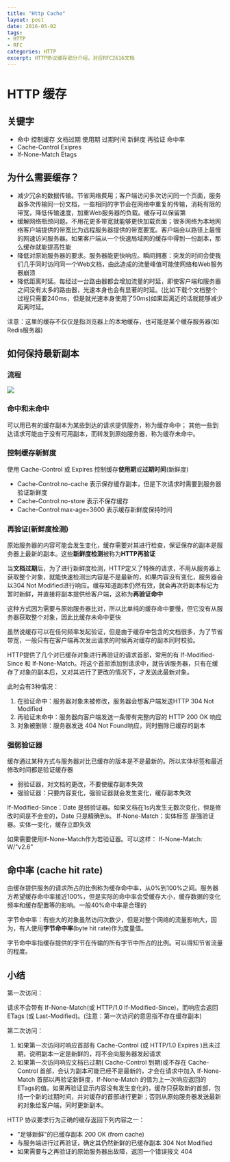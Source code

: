 ```yaml
---
title: "Http Cache"
layout: post
date: 2016-05-02
tags:
- HTTP
- RFC
categories: HTTP
excerpt: HTTP协议缓存部分介绍，对应RFC2616文档
---
```


# HTTP 缓存

## 关键字

- 命中 控制缓存 文档过期 使用期 过期时间 新鲜度 再验证 命中率
- Cache-Control Exipres 
- If-None-Match Etags 

## 为什么需要缓存？

- 减少冗余的数据传输。节省网络费用；客户端访问多次访问同一个页面，服务器多次传输同一份文档，一些相同的字节会在网络中重复的传输，消耗有限的带宽，降低传输速度，加重Web服务器的负载。缓存可以保留第
- 缓解网络瓶颈问题。不用花更多带宽就能够更快加载页面；很多网络为本地网络客户端提供的带宽比为远程服务器提供的带宽要宽。客户端会以路径上最慢的网速访问服务器。如果客户端从一个快速局域网的缓存中得到一份副本，那么缓存就能提高性能
- 降低对原始服务器的要求。服务器能更快响应。瞬间拥塞：突发的时间会使我们几乎同时访问同一个Web文档，由此造成的流量峰值可能使网络和Web服务器崩溃
- 降低距离时延。每经过一台路由器都会增加流量的时延，即使客户端和服务器之间没有太多的路由器，光速本身也会有显著的时延。(比如下载个文档整个过程只需要240ms，但是就光速本身使用了50ms)如果距离近的话就能够减少距离时延。

注意：这里的缓存不仅仅是指浏览器上的本地缓存，也可能是某个缓存服务器(如Redis服务器)


## 如何保持最新副本

### 流程

![](http://7xpld9.com1.z0.glb.clouddn.com/%E7%BC%93%E5%AD%98%E5%A4%84%E7%90%86.png)


### 命中和未命中

可以用已有的缓存副本为某些到达的请求提供服务，称为缓存命中；
其他一些到达请求可能由于没有可用副本，而转发到原始服务器，称为缓存未命中。


### 控制缓存新鲜度

使用 Cache-Control 或 Expires 控制缓存**使用期**或**过期时间**(新鲜度)

- Cache-Control:no-cache 表示保存缓存副本，但是下次请求时需要到服务器验证新鲜度
- Cache-Control:no-store 表示不保存缓存
- Cache-Control:max-age=3600 表示缓存新鲜度保持时间

### 再验证(新鲜度检测)

原始服务器的内容可能会发生变化，缓存需要对其进行检查，保证保存的副本是服务器上最新的副本。这些**新鲜度检测**被称为**HTTP再验证**

当**文档过期**后，为了进行新鲜度检测，HTTP定义了特殊的请求，不用从服务器上获取整个对象，就能快速检测出内容是不是最新的，如果内容没有变化，服务器会以304 Not Modified进行响应。缓存知道副本仍然有效，就会再次将副本标记为暂时新鲜，并直接将副本提供给客户端，这称为**再验证命中**

这种方式因为需要与原始服务器比对，所以比单纯的缓存命中要慢，但它没有从服务器获取整个对象，因此比缓存未命中更快

虽然说缓存可以在任何频率发起验证，但是由于缓存中包含的文档很多，为了节省带宽，一般只有在客户端再次发出请求的时候再对缓存的副本同时校验。

HTTP提供了几个对已缓存对象进行再验证的请求首部，常用的有 If-Modified-Since 和 If-None-Match。将这个首部添加到请求中，就告诉服务器，只有在缓存了对象的副本后，又对其进行了更改的情况下，才发送此最新对象。

此时会有3种情况：

1. 在验证命中：服务器对象未被修改，服务器会想客户端发送HTTP 304 Not Modified
2. 再验证未命中：服务器向客户端发送一条带有完整内容的 HTTP 200 OK 响应
3. 对象被删除：服务器发送 404 Not Found响应，同时删除已缓存的副本


### 强弱验证器

缓存通过某种方式与服务器对比已缓存的版本是不是最新的。所以实体标签和最近修改时间都是验证缓存器

- 弱验证器，对文档的更改，不要使缓存副本失效
- 强验证器：只要内容变化，强验证器就会发生变化，缓存副本失效

If-Modified-Since：Date 是弱验证器。如果文档在1s内发生无数次变化，但是修改时间是不会变的，Date 只是精确到s。
If-None-Match：实体标签 是强验证器。实体一变化，缓存立即失效

如果需要使用If-None-Match作为若验证器。可以这样： If-None-Match: W/"v2.6"


## 命中率 (cache hit rate)

由缓存提供服务的请求所占的比例称为缓存命中率，从0%到100%之间。服务器方希望缓存命中率接近100%，但是实际的命中率会受缓存大小，缓存数据的变化频率和缓存配置等的影响。一般40%命中率是合理的

字节命中率：有些大的对象虽然访问次数少，但是对整个网络的流量影响大，因为，有人使用**字节命中率**(byte hit rate)作为度量值。

字节命中率指缓存提供的字节在传输的所有字节中所占的比例。可以得知节省流量的程度。


## 小结


第一次访问：

请求不会带有 If-None-Match(或 HTTP/1.0 If-Modified-Since)，而响应会返回 ETags (或 Last-Modified)。(注意：第一次访问的意思指不存在缓存副本)

第二次访问：

1. 如果第一次访问时响应首部有 Cache-Control (或 HTTP/1.0 Expires )且未过期，说明副本一定是新鲜的，将不会向服务器发起请求
2. 如果第一次访问响应文档已过期( Cache-Control 到期)或不存在 Cache-Control 首部，会认为副本可能已经不是最新的，才会在请求中加入 If-None-Match 首部以再验证新鲜度，If-None-Match 的值为上一次响应返回的 ETags的值。如果再验证显示内容没有发生变化的，缓存只获取新的首部，包括一个新的过期时间，并对缓存的首部进行更新；否则从原始服务器发送最新的对象给客户端，同时更新副本。



HTTP 协议要求行为正确的缓存返回下列内容之一：

- "足够新鲜"的已缓存副本 200 OK (from cache)
- 与服务端进行过再验证，确定其仍然新鲜的已缓存副本 304 Not Modified 
- 如果需要与之再验证的原始服务器出故障，返回一个错误报文 404